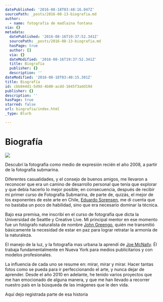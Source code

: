 ```yaml
---
datePublished: '2016-08-18T03:48:16.047Z'
sourcePath: _posts/2016-08-13-biografia.md
author:
  - name: fotografia de madlaina fontana
via: {}
metadata:
  datePublished: '2016-08-16T19:37:52.341Z'
  sourcePath: _posts/2016-08-13-biografia.md
  hasPage: true
  author: []
  via: {}
  dateModified: '2016-08-16T19:37:52.341Z'
  title: Biografía
  publisher: {}
  description: ''
dateModified: '2016-08-18T03:48:15.301Z'
title: Biografía
id: cbb844d1-5d9d-4b80-acdd-1645f3add19d
publisher: {}
description: ''
hasPage: true
starred: false
url: biografia/index.html
_type: Blurb

---
```

# Biografía
![](https://the-grid-user-content.s3-us-west-2.amazonaws.com/cf258c86-025c-4857-890d-7e44886bfc1e.jpg)

Descubrí la fotografía como medio de expresión recién el año 2008, a partir de la fotografía submarina.

Diferentes casualidades, y el consejo de buenos amigos, me llevaron a reconocer que era un camino de desarrollo personal que tenía que explorar y que debía hacerlo lo mejor posible; en consecuencia, después de recibir mi primer curso de Fotografía Submarina, de parte de, quizás, el mejor de los exponentes de este arte en Chile, [Eduardo Sorensen][0], me di cuenta que no bastaba un poco de habilidad, sino que era necesario dominar la técnica.

Bajo esa premisa, me inscribí en el curso de fotografía que dicta la Universidad de Seattle y Creative Live. Mi principal mentor en ese momento fue un fotógrafo naturalista de nombre [John Greengo][1], quién me transmitió básicamente la necesidad de estar en paz para lograr retratar la armonía de la naturaleza.

El manejo de la luz, y la fotografía mas urbana la aprendí de [Joe McNally][2]. Él trabaja fundamentalmente en Nueva York para medios publicitarios y con modelos profesionales.

La influencia de cada uno se resume en: mirar, mirar y mirar. Hacer tantas fotos como se pueda para ir perfeccionando el arte, y nunca dejar de aprender. Desde el año 2010 en adelante, he tenido varios proyectos que me han emocionado de alguna manera, y que me han llevado a recorrer nuestro país en la búsqueda de las imágenes que le den vida.

Aquí dejo registrada parte de esa historia

[0]: http://www.eduardosorensen.cl/ "Página web de Eduardo Sorensen"
[1]: http://www.johngreengo.com/ "Página web de John Greengo"
[2]: http://portfolio.joemcnally.com/index "Página web de Joe McNally"